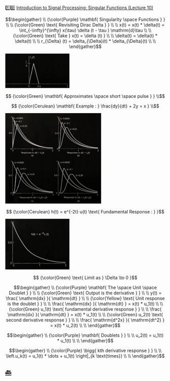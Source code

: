 :one::zero: [Introduction to Signal Processing: Singular Functions (Lecture 10)](https://youtu.be/niz7zIaF0fU)

```math
\begin{gather}
   \\
   {\color{Purple} \mathbf{ Singularity \space Functions } } \\
    \\
   {\color{Green} \text{ Revisiting Dirac Delta } } \\
    \\
    x(t) = x(t) * \delta(t) = \int_{-\infty}^{\infty} x(\tau) \delta (t - \tau )  \mathrm{d}\tau  \\
    \\
   {\color{Green} \text{ Take } x(t) = \delta (t) } \\
    \\
    \delta(t) = \delta(t) * \delta(t)  \\
    \\
    r_{\Delta} (t) = \delta_{\Delta}(t) * \delta_{\Delta}(t)  \\
    \\
\end{gather}
```

<img src=images/singularity-function.png width=40% height=40% > </img>

```math
   {\color{Green} \mathbf{ Approximates \space short \space pulse } } \\
```

```math
   {\color{Cerulean} \mathbf{ Example : } \frac{dy}{dt} + 2y = x } \\
```


<img src=images/singularity-function-examples.png width=60% height=60% > </img>

```math
   {\color{Cerulean} h(t) = e^{-2t} u(t) \text{ Fundamental Response : }  }
```

<img src=images/singularity-function-h_t.png width=40% height=40% > </img>

```math
   {\color{Green} \text{ Limit as } \Delta \to 0 }
```

```math
\begin{gather}
   \\
   {\color{Purple} \mathbf{ The \space Unit \space Doublet } } \\
    \\
   {\color{Green} \text{ Output is the derivative } } \\
    \\
    y(t) = \frac{ \mathrm{dx} }{ \mathrm{dt} }  \\
    \\
   {\color{Yellow} \text{ Unit response is the doublet } } \\
    \\
    \frac{ \mathrm{dx} }{ \mathrm{dt} } = x(t) * u_1(t) \\
    \\
   {\color{Green} u_1(t) \text{ fundamental derivative response } } \\
    \\
    \frac{ \mathrm{dx} }{ \mathrm{dt} } = x(t) * u_1(t) \\
    \\
   {\color{Green} u_2(t) \text{ second derivative response } } \\
    \\
    \frac{ \mathrm{d^2x} }{ \mathrm{dt^2} } = x(t) * u_2(t) \\
    \\
\end{gather}
```

```math
\begin{gather}
   \\
   {\color{Purple} \mathbf{ Doublets } } \\
    \\
    u_2(t) = u_1(t) * u_1(t) \\
    \\
\end{gather}
```

```math
\begin{gather}
   \\
   {\color{Purple} \bigg{ kth derivative response } } \\
    \\
    \left.u_k(t) = u_1(t) * \dots + u_1(t)  \right|_{k \text{times}} \\ 
    \\
\end{gather}
```



## [:back: ](../#round_pushpin-signal-processing-an-introduction)
